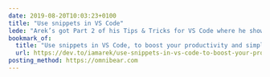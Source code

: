 ```yaml
---
date: 2019-08-20T10:03:23+0100
title: "Use snippets in VS Code"
lede: "Arek’s got Part 2 of his Tips & Tricks for VS Code where he shows you how to save time and keystrokes by using snippets!"
bookmark_of:
  title: "Use snippets in VS Code, to boost your productivity and simplify your work! - DEV Community 👩‍💻👨‍💻"
  url: https://dev.to/iamarek/use-snippets-in-vs-code-to-boost-your-productivity-and-simplify-your-work-1nim
posting_method: https://omnibear.com
---
```

